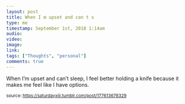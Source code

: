 ```yaml
---
layout: post
title: When I m upset and can t s
type: me
timestamp: September 1st, 2018 1:14am
audio: 
video: 
image: 
link: 
tags: ["Thoughts", "personal"]
comments: true
---
```


When I’m upset and can’t sleep, I feel better holding a knife because it makes me feel like I have options.
  
<small>source: https://saturdayxiii.tumblr.com/post/177613678329</small>
